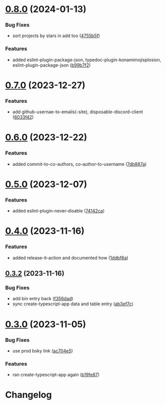 # [0.8.0](https://github.com/JoshuaKGoldberg/JoshuaKGoldberg/compare/0.7.0...0.8.0) (2024-01-13)

### Bug Fixes

- sort projects by stars in add too ([4755b5f](https://github.com/JoshuaKGoldberg/JoshuaKGoldberg/commit/4755b5f9feed655bf3c8814b42a60bf85bb36e94))

### Features

- added eslint-plugin-package-json, typedoc-plugin-konamimojisplosion, eslint-plugin-package-json ([b99b7f2](https://github.com/JoshuaKGoldberg/JoshuaKGoldberg/commit/b99b7f27c3d03bc4858dccdee12026095213dea5))

# [0.7.0](https://github.com/JoshuaKGoldberg/JoshuaKGoldberg/compare/0.6.0...0.7.0) (2023-12-27)

### Features

- add github-usernae-to-emails(-site), disposable-discord-client ([6033f42](https://github.com/JoshuaKGoldberg/JoshuaKGoldberg/commit/6033f42316817ac608492ef324bbdf070d5cb992))

# [0.6.0](https://github.com/JoshuaKGoldberg/JoshuaKGoldberg/compare/0.5.0...0.6.0) (2023-12-22)

### Features

- added commit-to-co-authors, co-author-to-username ([7db887a](https://github.com/JoshuaKGoldberg/JoshuaKGoldberg/commit/7db887a98eef1f830e8245a26d2bc3dbdca03f62))

# [0.5.0](https://github.com/JoshuaKGoldberg/JoshuaKGoldberg/compare/0.4.0...0.5.0) (2023-12-07)

### Features

- added eslint-plugin-never-disable ([74142ca](https://github.com/JoshuaKGoldberg/JoshuaKGoldberg/commit/74142cad3a319f099a1fa29b926bc49709898aaf))

# [0.4.0](https://github.com/JoshuaKGoldberg/JoshuaKGoldberg/compare/0.3.2...0.4.0) (2023-11-16)

### Features

- added release-it-action and documented how ([1ddbf6a](https://github.com/JoshuaKGoldberg/JoshuaKGoldberg/commit/1ddbf6ad535c863348ed906cbd435f2c13258a0c))

## [0.3.2](https://github.com/JoshuaKGoldberg/JoshuaKGoldberg/compare/0.3.0...0.3.2) (2023-11-16)

### Bug Fixes

- add bin entry back ([f356dad](https://github.com/JoshuaKGoldberg/JoshuaKGoldberg/commit/f356dad56fb9485a76bc42955219390435e39ccc))
- sync create-typescript-app data and table entry ([ab3ef7c](https://github.com/JoshuaKGoldberg/JoshuaKGoldberg/commit/ab3ef7c0f7ff8c916f90e393631465fc72eea0e2))

# [0.3.0](https://github.com/JoshuaKGoldberg/JoshuaKGoldberg/compare/0.2.2...0.3.0) (2023-11-05)

### Bug Fixes

- use prod bsky link ([ac704e5](https://github.com/JoshuaKGoldberg/JoshuaKGoldberg/commit/ac704e5b7258a7811dae049bfce6f4c0b554d3d6))

### Features

- ran create-typescript-app again ([b19fe87](https://github.com/JoshuaKGoldberg/JoshuaKGoldberg/commit/b19fe8785f2ad170eaed654dffe51c83fc69ff78))

# Changelog

